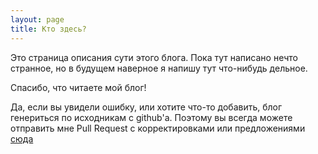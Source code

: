 ```yaml
---
layout: page
title: Кто здесь?
---
```


<p class="message">
  Это страница описания сути этого блога. Пока тут написано нечто странное, но в будущем наверное я напишу тут что-нибудь дельное.
</p>

Спасибо, что читаете мой блог!

Да, если вы увидели ошибку, или хотите что-то добавить, блог генериться по исходникам с github'а. Поэтому вы всегда можете отправить мне Pull Request с корректировками или предложениями [сюда](https://github.com/mrdekk/mrdekk.github.io)
